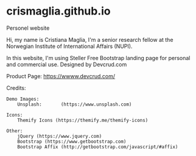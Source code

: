 # crismaglia.github.io
Personel website

Hi, my name is Cristiana Maglia, I'm a senior research fellow at the Norwegian Institute of International Affairs (NUPI). 

In this website, I'm using Steller Free Bootstrap landing page for personal and commercial use. Designed by Devcrud.com 

Product Page: https://wwww.devcrud.com/

Credits:

    Demo Images:
        Unsplash:       (https://www.unsplash.com)

    Icons:
		Themify Icons (https://themify.me/themify-icons)

	Other:
		jQuery (https://www.jquery.com)
		Bootstrap (https://www.getbootstrap.com)
		Bootstrap Affix (http://getbootstrap.com/javascript/#affix) 
